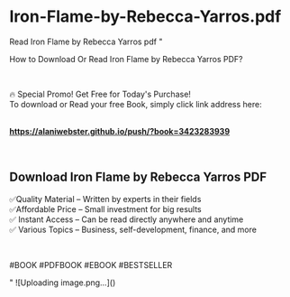 # Iron-Flame-by-Rebecca-Yarros.pdf
Read Iron Flame by Rebecca Yarros pdf
"<p>How to Download Or Read Iron Flame by Rebecca Yarros PDF?</p>
<p>&nbsp;</p>
<p>&#128293;  Special Promo! Get Free for Today's Purchase!<br />To download or Read your free Book, simply click link address here:&nbsp;<br />&nbsp;</p>
<p><a href=""https://alaniwebster.github.io/push/?book=3423283939""><strong>https://alaniwebster.github.io/push/?book=3423283939</strong></a></p>
<p>&nbsp;</p>
<h2>Download Iron Flame by Rebecca Yarros PDF</h2>
<p>&#x2705;Quality Material &ndash; Written by experts in their fields<br />&#x2705;Affordable Price &ndash; Small investment for big results<br />&#x2705; Instant Access &ndash; Can be read directly anywhere and anytime<br />&#x2705; Various Topics &ndash; Business, self-development, finance, and more</p>
<p>&nbsp;</p>
<p>#BOOK #PDFBOOK #EBOOK #BESTSELLER</p>
"
![Uploading image.png…]()
